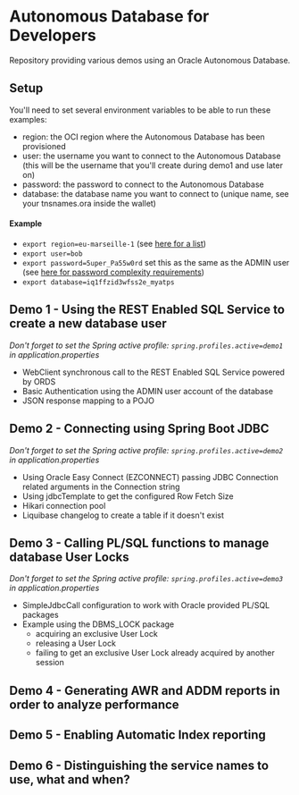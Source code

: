 # Autonomous Database for Developers

Repository providing various demos using an Oracle Autonomous Database. 

## Setup
You'll need to set several environment variables to be able to run these examples:
- region: the OCI region where the Autonomous Database has been provisioned
- user: the username you want to connect to the Autonomous Database 
  (this will be the username that you'll create during demo1 and use later on)
- password: the password to connect to the Autonomous Database
- database: the database name you want to connect to (unique name, see your tnsnames.ora inside the wallet)

#### Example
- `export region=eu-marseille-1` (see [here for a list](https://docs.cloud.oracle.com/en-us/iaas/Content/General/Concepts/regions.htm#top))
- `export user=bob`
- `export password=5uper_Pa55w0rd` set this as the same as the ADMIN user (see [here for password complexity 
  requirements](https://docs.oracle.com/en/cloud/paas/autonomous-database/adbsa/manage-users-create.html#GUID-72DFAF2A-C4C3-4FAC-A75B-846CC6EDBA3F))
- `export database=iq1ffzid3wfss2e_myatps`

## Demo 1 - Using the REST Enabled SQL Service to create a new database user
_Don't forget to set the Spring active profile: `spring.profiles.active=demo1` in application.properties_
- WebClient synchronous call to the REST Enabled SQL Service powered by ORDS
- Basic Authentication using the ADMIN user account of the database
- JSON response mapping to a POJO

## Demo 2 - Connecting using Spring Boot JDBC
_Don't forget to set the Spring active profile: `spring.profiles.active=demo2` in application.properties_
- Using Oracle Easy Connect (EZCONNECT) passing JDBC Connection related arguments in the Connection string
- Using jdbcTemplate to get the configured Row Fetch Size
- Hikari connection pool
- Liquibase changelog to create a table if it doesn't exist

## Demo 3 - Calling PL/SQL functions to manage database User Locks 
_Don't forget to set the Spring active profile: `spring.profiles.active=demo3` in application.properties_
- SimpleJdbcCall configuration to work with Oracle provided PL/SQL packages
- Example using the DBMS_LOCK package
  - acquiring an exclusive User Lock
  - releasing a User Lock
  - failing to get an exclusive User Lock already acquired by another session

## Demo 4 - Generating AWR and ADDM reports in order to analyze performance
## Demo 5 - Enabling Automatic Index reporting
## Demo 6 - Distinguishing the service names to use, what and when? 
